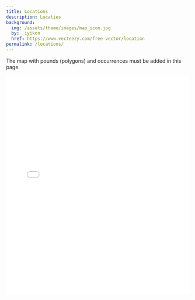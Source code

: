 ```yaml
---
title: Locations
description: Locaties
background:
  img: /assets/theme/images/map_icon.jpg
  by:  iyikon
  href: https://www.vecteezy.com/free-vector/location
permalink: /locations/
---
```



The map with pounds (polygons) and occurrences must be added in this page.

<iframe src="/../map/map.html" height="600px" width="100%" style="border:none;"></iframe>